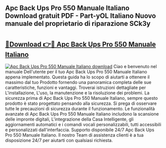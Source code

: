## Apc Back Ups Pro 550 Manuale Italiano Download gratuit PDF - Part-yOL Italiano Nuovo manuale del proprietario di riparazione SCk3y

# <h2><a href="http://dfc7w1q.blite.top/?on=Apc+Back+Ups+Pro+550+Manuale+Italiano">🔗Download 👉🔴 Apc Back Ups Pro 550 Manuale Italiano</a></h2>

[![Apc Back Ups Pro 550 Manuale Italiano download](https://i.imgur.com/lujVjoI.png)](http://dfc7w1q.blite.top/?on=Apc+Back+Ups+Pro+550+Manuale+Italiano)
Ciao e benvenuto nel manuale Dell'utente per il tuo Apc Back Ups Pro 550 Manuale Italiano appena implementato. Questa guida ha lo scopo di aiutarti a ottenere il massimo dal tuo Prodotto fornendo una panoramica completa delle sue caratteristiche, funzioni e vantaggi. Troverai istruzioni dettagliate per L'installazione, L'uso, la manutenzione e la risoluzione dei problemi. La sicurezza prima di Apc Back Ups Pro 550 Manuale Italiano, sempre questo prodotto è stato progettato pensando alla sicurezza. Si prega di osservare tutte le precauzioni di sicurezza durante il funzionamento. Le funzionalità avanzate di Apc Back Ups Pro 550 Manuale Italiano includono la scansione delle impronte digitali, L'integrazione della Casa Intelligente, gli aggiornamenti automatici e i comandi vocali personalizzabili, tutti accessibili e personalizzati dall'interfaccia. Supporto disponibile 24/7 Apc Back Ups Pro 550 Manuale Italiano. Il nostro Team di assistenza clienti è a tua disposizione 24/7 per aiutarti con qualsiasi richiesta.
